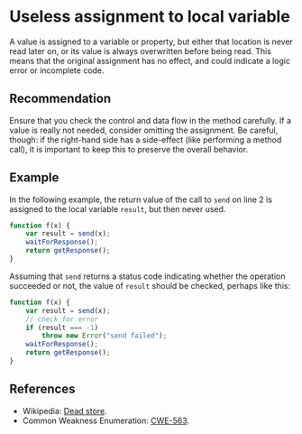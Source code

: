 # Useless assignment to local variable
A value is assigned to a variable or property, but either that location is never read later on, or its value is always overwritten before being read. This means that the original assignment has no effect, and could indicate a logic error or incomplete code.


## Recommendation
Ensure that you check the control and data flow in the method carefully. If a value is really not needed, consider omitting the assignment. Be careful, though: if the right-hand side has a side-effect (like performing a method call), it is important to keep this to preserve the overall behavior.


## Example
In the following example, the return value of the call to `send` on line 2 is assigned to the local variable `result`, but then never used.


```javascript
function f(x) {
	var result = send(x);
	waitForResponse();
	return getResponse();
}
```
Assuming that `send` returns a status code indicating whether the operation succeeded or not, the value of `result` should be checked, perhaps like this:


```javascript
function f(x) {
	var result = send(x);
	// check for error
	if (result === -1)
		throw new Error("send failed");
	waitForResponse();
	return getResponse();
}
```

## References
* Wikipedia: [Dead store](http://en.wikipedia.org/wiki/Dead_store).
* Common Weakness Enumeration: [CWE-563](https://cwe.mitre.org/data/definitions/563.html).

